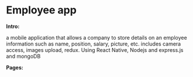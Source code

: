 # Employee app

**Intro:**

a mobile application that allows a company to store details on an employee information such as name, position, salary, picture, etc.
includes camera access, images upload, redux. Using React Native, Nodejs and express.js and mongoDB

**Pages:**
